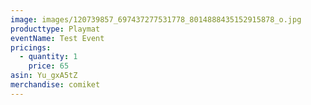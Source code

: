 ```yaml
---
image: images/120739857_697437277531778_8014888435152915878_o.jpg
producttype: Playmat
eventName: Test Event
pricings:
  - quantity: 1
    price: 65
asin: Yu_gxA5tZ
merchandise: comiket
---
```

